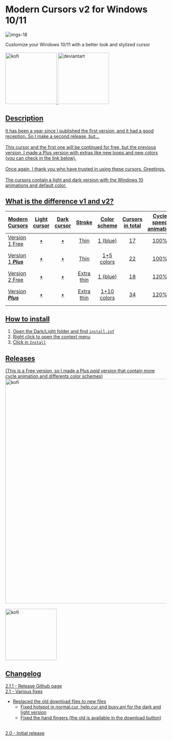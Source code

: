 # Modern Cursors v2 for Windows 10/11
![imgs-18](https://github.com/user-attachments/assets/40a5049d-ac69-4954-a28d-a0413e35fa8b)</br>

Customize your Windows 10/11 with a better look and stylized cursor</br>
</br>
<a href="https://ko-fi.com/s/370ecbb445"><img src="https://github.com/user-attachments/assets/91943d41-619b-4801-91b1-cd8b7efcd291" alt="kofi" width="160"/>
<a href="https://www.deviantart.com/va5hone/art/Free-Modern-Cursors-v2-Light-and-Dark-958665741"><img src="https://github.com/user-attachments/assets/9d65ba59-cdcb-4b55-a3d5-86452e0536eb" alt="deviantart" width="160"/>

## Description
It has been a year since I published the first version, and it had a good reception. So I make a second release, but...</br>
</br>
This cursor and the first one will be continued for free, but the previous version, I made a Plus version with extras like new loops and new colors (you can check in the link below).</br>
</br>
Once again, I thank you who have trusted in using these cursors. Greetings.</br>
</br>
The cursors contain a light and dark version with the Windows 10 animations and default color.</br>

## What is the difference v1 and v2?
| Modern Cursors       | Light cursor | Dark cursor |   Stroke   | Color scheme | Cursors in total | Cycle speed animation |  Busy animation  | Working animation |
| -------------------- | :----------: | :---------: | :--------: | :----------: | :--------------: | :-------------------: | :--------------: | :---------------: |
| Version 1 Free       |      •       |      •      |    Thin    |   1 (blue)   |        17        |         100%          |        1         |         1         |
| Version 1 _**Plus**_ |      •       |      •      |    Thin    |  1+5 colors  |        22        |         100%          | 2 per each color | 3 per each color  |
| Version 2 Free       |      •       |      •      | Extra thin |   1 (blue)   |        18        |         120%          |        1         |         1         |
| Version _**Plus**_   |      •       |      •      | Extra thin | 1+10 colors  |        34        |         120%          | 6 per each color | 7 per each color  |

## How to install
1. Open the Dark/Light folder and find `install.inf`
2. Right click to open the context menu
3. Click in `Install`

## Releases
(This is a Free version, so I made a Plus _paid_ version that contain more cycle animation and differents color schemes)
<a href="https://ko-fi.com/s/6ef82b93af"><img src="https://github.com/user-attachments/assets/f99423e7-5b06-46f5-9835-c2ad5de7d332" alt="kofi" width="700"/></br>
</br>
<a href="https://ko-fi.com/s/6ef82b93af"><img src="https://github.com/user-attachments/assets/91943d41-619b-4801-91b1-cd8b7efcd291" alt="kofi" width="160"/>

## Changelog
2.1.1 - Release Github page</br>
2.1 - Various fixes
- Replaced the old download files to new files
  - Fixed hotspot in normal.cur, help.cur and busy.ani for the dark and light version
  - Fixed the hand fingers (the old is available in the download button)
  </br>
2.0 - Initial release
